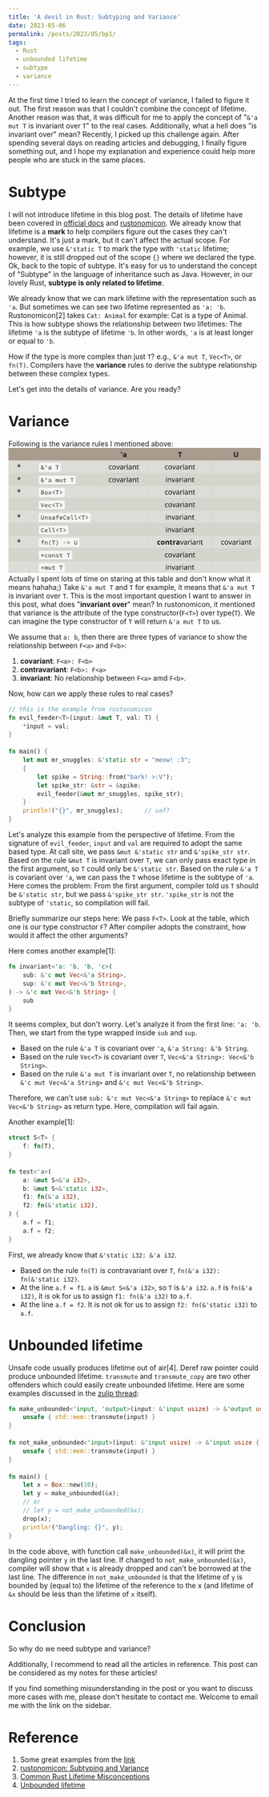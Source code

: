 ```yaml
---
title: 'A devil in Rust: Subtyping and Variance'
date: 2023-05-06
permalink: /posts/2023/05/bp1/
tags:
  - Rust
  - unbounded lifetime
  - subtype
  - variance
---
```


At the first time I tried to learn the concept of variance, I failed to figure it out. The first reason was that I couldn't combine the concept of lifetime. Another reason was that, it was difficult for me to apply the concept of "`&'a mut T` is invariant over `T`" to the real cases. Additionally, what a hell does "is invariant over" mean? Recently, I picked up this challenge again. After spending several days on reading articles and debugging, I finally figure something out, and I hope my explanation and experience could help more people who are stuck in the same places.

Subtype
======
I will not introduce lifetime in this blog post. The details of lifetime have been covered in [official docs](https://doc.rust-lang.org/book/) and [rustonomicon](https://doc.rust-lang.org/nomicon/lifetimes.html). We already know that lifetime is a **mark** to help compilers figure out the cases they can't understand. It's just a mark, but it can't affect the actual scope. For example, we use `&'static T` to mark the type with `'static` lifetime; however, it is still dropped out of the scope `{}` where we declared the type. Ok, back to the topic of subtype. It's easy for us to understand the concept of "Subtype" in the language of inheritance such as Java. However, in our lovely Rust, **subtype is only related to lifetime**.  

We already know that we can mark lifetime with the representation such as `'a`. But sometimes we can see two lifetime represented as `'a: 'b`. Rustonomicon[2] takes `Cat: Animal` for example: Cat is a type of Animal. This is how subtype shows the relationship between two lifetimes: The lifetime `'a` is the subtype of lifetime `'b`. In other words, `'a` is at least longer or equal to `'b`.

How if the type is more complex than just `T`? e.g., `&'a mut T`, `Vec<T>`, or `fn(T)`. Compilers have the **variance** rules to derive the subtype relationship between these complex types.

Let's get into the details of variance. Are you ready?


Variance
======
Following is the variance rules I mentioned above:
![](/images/5-6-23/variance.png)  
Actually I spent lots of time on staring at this table and don't know what it means hahaha;) Take `&'a mut T` and `T` for example, it means that `&'a mut T` is invariant over `T`. This is the most important question I want to answer in this post, what does "**invariant over**" mean? In rustonomicon, it mentioned that variance is the attribute of the type constructor(`F<T>`) over type(`T`). We can imagine the type constructor of `T` will return `&'a mut T` to us.  

We assume that `a: b`, then there are three types of variance to show the relationship between `F<a>` and `F<b>`:  
1. **covariant**: `F<a>: F<b>`
2. **contravariant**: `F<b>: F<a>`  
3. **invariant**: No relationship between `F<a>` amd `F<b>`.  

Now, how can we apply these rules to real cases?  
```rust
// this is the example from rustonomicon
fn evil_feeder<T>(input: &mut T, val: T) {
    *input = val;
}

fn main() {
    let mut mr_snuggles: &'static str = "meow! :3";
    {
        let spike = String::from("bark! >:V");
        let spike_str: &str = &spike;
        evil_feeder(&mut mr_snuggles, spike_str);
    }
    println!("{}", mr_snuggles);      // uaf?
}
```
Let's analyze this example from the perspective of lifetime. From the signature of `evil_feeder`, `input` and `val` are required to adopt the same based type. At call site, we pass `&mut &'static str` and `&'spike_str str`. Based on the rule `&mut T` is invariant over `T`, we can only pass exact type in the first argument, so `T` could only be `&'static str`. Based on the rule `&'a T` is covariant over `'a`, we can pass the `T` whose lifetime is the subtype of `'a`. Here comes the problem: From the first argument, compiler told us `T` should be `&'static str`, but we pass `&'spike_str str`. `'spike_str` is not the subtype of `'static`, so compilation will fail.

Briefly summarize our steps here: We pass `F<T>`. Look at the table, which one is our type constructor `F`? After compiler adopts the constraint, how would it affect the other arguments?

Here comes another example[1]:
```rust
fn invariant<'a: 'b, 'b, 'c>(
    sub: &'c mut Vec<&'a String>,
    sup: &'c mut Vec<&'b String>,
) -> &'c mut Vec<&'b String> {
    sub
}
```
It seems complex, but don't worry. Let's analyze it from the first line: `'a: 'b`. Then, we start from the type wrapped inside `sub` and `sup`.  
* Based on the rule `&'a T` is covariant over `'a`, `&'a String: &'b String`.
* Based on the rule `Vec<T>` is covariant over `T`, `Vec<&'a String>: Vec<&'b String>`.
* Based on the rule `&'a mut T` is invariant over `T`, no relationship between `&'c mut Vec<&'a String>` and `&'c mut Vec<&'b String>`.  

Therefore, we can't use `sub: &'c mut Vec<&'a String>` to replace `&'c mut Vec<&'b String>` as return type. Here, compilation will fail again.  

Another example[1]:
```rust
struct S<T> {
    f: fn(T),
}

fn test<'a>(
    a: &mut S<&'a i32>,
    b: &mut S<&'static i32>,
    f1: fn(&'a i32),
    f2: fn(&'static i32),
) {
    a.f = f1;
    a.f = f2;
}
```
First, we already know that `&'static i32: &'a i32`.
* Based on the rule `fn(T)` is contravariant over `T`, `fn(&'a i32): fn(&'static i32)`.
* At the line `a.f = f1`. `a` is `&mut S<&'a i32>`, so `T` is `&'a i32`. `a.f` is `fn(&'a i32)`, it is ok for us to assign `f1: fn(&'a i32)` to `a.f`.
* At the line `a.f = f2`. It is not ok for us to assign `f2: fn(&'static i32)` to `a.f`.


Unbounded lifetime
=====
Unsafe code usually produces lifetime out of air[4]. Deref raw pointer could produce unbounded lifetime. `transmute` and `transmute_copy` are two other offenders which could easily create unbounded lifetime. Here are some examples discussed in the [zulip thread](https://rust-lang.zulipchat.com/#narrow/stream/122651-general/topic/How.20does.20.60transmute.60.20produce.20an.20unbounded.20lifetime.3F):  
```rust
fn make_unbounded<'input, 'output>(input: &'input usize) -> &'output usize {
    unsafe { std::mem::transmute(input) }
}

fn not_make_unbounded<'input>(input: &'input usize) -> &'input usize {
    unsafe { std::mem::transmute(input) }
}

fn main() {
    let x = Box::new(10);
    let y = make_unbounded(&x);
    // or
    // let y = not_make_unbounded(&x);
    drop(x);
    println!("Dangling: {}", y);
}
```
In the code above, with function call `make_unbounded(&x)`, it will print the dangling pointer `y` in the last line. If changed to `not_make_unbounded(&x)`, compiler will show that `x` is already dropped and can't be borrowed at the last line. The difference in `not_make_unbounded` is that the lifetime of `y` is bounded by (equal to) the lifetime of the reference to the x (and lifetime of `&x` should be less than the lifetime of `x` itself).


Conclusion
======
So why do we need subtype and variance?

Additionally, I recommend to read all the articles in reference. This post can be considered as my notes for these articles!

If you find something misunderstanding in the post or you want to discuss more cases with me, please don't hesitate to contact me. Welcome to email me with the link on the sidebar.  


Reference
======
1. Some great examples from the [link](https://waruto.top/posts/rust-lifetime-variance/)
2. [rustonomicon: Subtyping and Variance](https://doc.rust-lang.org/nomicon/subtyping.html)
3. [Common Rust Lifetime Misconceptions](https://github.com/pretzelhammer/rust-blog/blob/master/posts/common-rust-lifetime-misconceptions.md)
4. [Unbounded lifetime](https://doc.rust-lang.org/nomicon/unbounded-lifetimes.html)